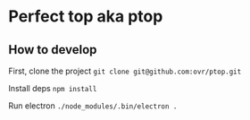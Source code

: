 Perfect top aka ptop
====================

## How to develop

First, clone the project `git clone git@github.com:ovr/ptop.git`

Install deps `npm install`

Run electron `./node_modules/.bin/electron .`
